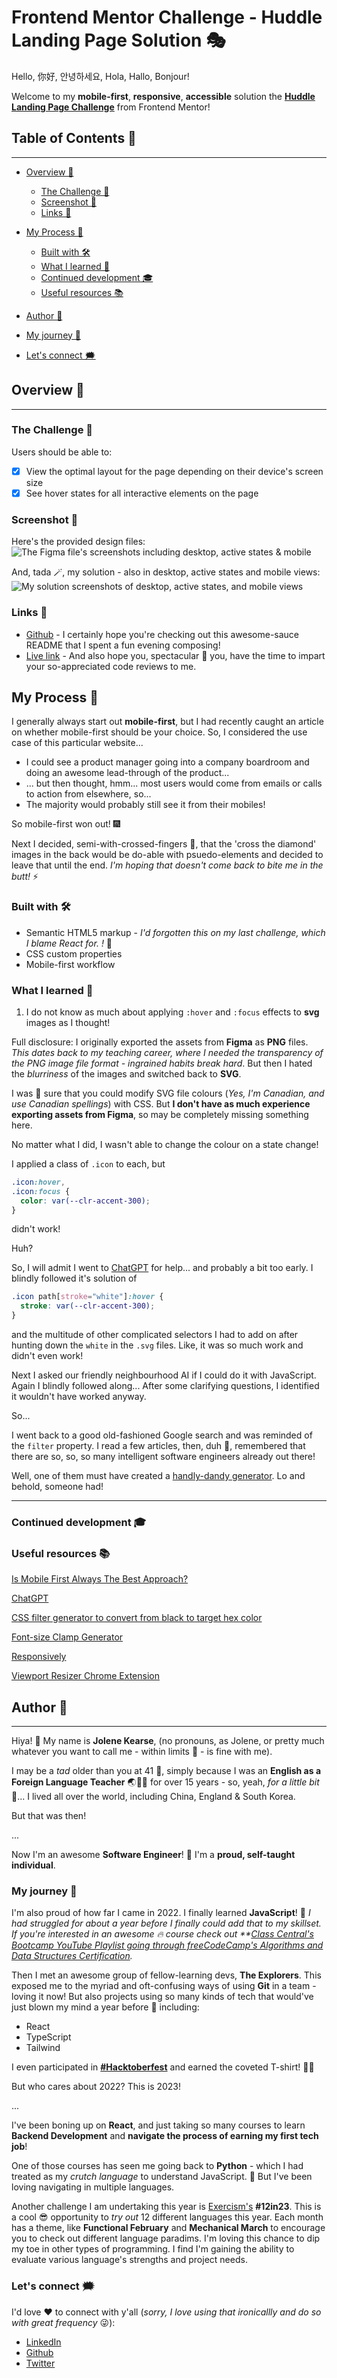 # Frontend Mentor Challenge - Huddle Landing Page Solution 🎭

Hello, 你好, 안녕하세요, Hola, Hallo, Bonjour!  

Welcome to my **mobile-first**, **responsive**, **accessible** solution the **[Huddle Landing Page Challenge](https://www.frontendmentor.io/challenges/huddle-landing-page-with-a-single-introductory-section-B_2Wvxgi0/hub)** from Frontend Mentor!

## Table of Contents 🧵
<hr>

- [Overview 🔎](https://github.com/JoleneKearse/fem-huddle-landing-page#overview-)
  - [The Challenge 🏁](https://github.com/JoleneKearse/fem-huddle-landing-page#the-challenge-)
  - [Screenshot 📸](https://github.com/JoleneKearse/fem-huddle-landing-page#screenshot-)
  - [Links 🔗](https://github.com/JoleneKearse/fem-huddle-landing-page#links-)

- [My Process 🤔](https://github.com/JoleneKearse/fem-huddle-landing-page#my-process-)
  - [Built with 🛠](https://github.com/JoleneKearse/fem-huddle-landing-page#built-with-)
  - [What I learned 📜](https://github.com/JoleneKearse/fem-huddle-landing-page#what-i-learned-)
  - [Continued development 🎓](https://github.com/JoleneKearse/fem-huddle-landing-page#continued-development-)
  - [Useful resources 📚](https://github.com/JoleneKearse/fem-huddle-landing-page#useful-resources-)
- [Author 🤪](https://github.com/JoleneKearse/fem-huddle-landing-page#author-)
 - [My journey 📆](https://github.com/JoleneKearse/fem-huddle-landing-page#my-journey-)
 - [Let's connect 🗯](https://github.com/JoleneKearse/fem-huddle-landing-page#lets-connect-)

## Overview 🔎
<hr>

### The Challenge 🏁

Users should be able to:
- [x] View the optimal layout for the page depending on their device's screen size
- [x] See hover states for all interactive elements on the page

### Screenshot 📸

Here's the provided design files:
![The Figma file's screenshots including desktop, active states & mobile](screenshots/figma-designs.png)

And, tada 🪄, my solution - also in desktop, active states and mobile views:
![My solution screenshots of desktop, active states, and mobile views]()

### Links 🔗

- [Github](https://github.com/JoleneKearse/fem-huddle-landing-page#overview-) - I certainly hope you're checking out this awesome-sauce README that I spent a fun evening composing!
- [Live link]() - And also hope you, spectacular 🌟 you, have the time to impart your so-appreciated code reviews to me.  

## My Process 🤔

I generally always start out **mobile-first**, but I had recently caught an article on whether mobile-first should be your choice.  So, I considered the use case of this particular website...
- I could see a product manager going into a company boardroom and doing an awesome lead-through of the product...
- ... but then thought, hmm... most users would come from emails or calls to action from elsewhere, so...
- The majority would probably still see it from their mobiles! 

So mobile-first won out! 🎆

Next I decided, semi-with-crossed-fingers 🤞, that the 'cross the diamond' images in the back would be do-able with psuedo-elements and decided to leave that until the end.  _I'm hoping that doesn't come back to bite me in the butt!_ ⚡

### Built with 🛠
- Semantic HTML5 markup - _I'd forgotten this on my last challenge, which I blame React for. !_ 🤣
- CSS custom properties
- Mobile-first workflow

### What I learned 📜

1) I do not know as much about applying `:hover` and `:focus` effects to **svg** images as I thought!

Full disclosure: I originally exported the assets from **Figma** as **PNG** files.  _This dates back to my teaching career, where I needed the transparency of the PNG image file format - ingrained habits break hard_. But then I hated the _blurriness_ of the images and switched back to **SVG**.

I was 💯 sure that you could modify SVG file colours (_Yes, I'm Canadian, and use Canadian spellings_) with CSS.  But **I don't have as much experience exporting assets from Figma**, so may be completely missing something here.  

No matter what I did, I wasn't able to change the colour on a state change!

I applied a class of `.icon` to each, but 
```CSS
.icon:hover,
.icon:focus {
  color: var(--clr-accent-300);
}
```
didn't work!

Huh?

So, I will admit I went to [ChatGPT](https://chat.openai.com/chat) for help... and probably a bit too early.  I blindly followed it's solution of
```CSS
.icon path[stroke="white"]:hover {
  stroke: var(--clr-accent-300);
}
```
and the multitude of other complicated selectors I had to add on after hunting down the `white` in the `.svg` files.  Like, it was so much work and didn't even work!

Next I asked our friendly neighbourhood AI if I could do it with JavaScript.  Again I blindly followed along...  After some clarifying questions, I identified it wouldn't have worked anyway.

So...

I went back to a good old-fashioned Google search and was reminded of the `filter` property.  I read a few articles, then, duh 🤦, remembered that there are so, so, so many intelligent software engineers already out there!

Well, one of them must have created a [handly-dandy generator](https://codepen.io/sosuke/pen/Pjoqqp).  Lo and behold, someone had!  

---

### Continued development 🎓

### Useful resources 📚

[Is Mobile First Always The Best Approach?](https://cleancommit.io/blog/is-mobile-first-always-the-best-approach/)

[ChatGPT](https://chat.openai.com/chat)

[CSS filter generator to convert from black to target hex color](https://codepen.io/sosuke/pen/Pjoqqp)

[Font-size Clamp Generator](https://clamp.font-size.app/)

[Responsively](https://responsively.app/download)

[Viewport Resizer Chrome Extension](https://chrome.google.com/webstore/detail/viewport-resizer-%E2%80%93-respon/kapnjjcfcncngkadhpmijlkblpibdcgm/related?hl=en)


## Author 🤪
<hr>

Hiya! 👋 My name is **Jolene Kearse**, (no pronouns, as Jolene, or pretty much whatever you want to call me - within limits 🤣 - is fine with me).  

I may be a _tad_ older than you at 41 👊, simply because I was an **English as a Foreign Language Teacher** ️🌏🧑‍🏫 for over 15 years - so, yeah, _for a little bit_ 🤌...  I lived all over the world, including China, England & South Korea.

But that was then! 

...

Now I'm an awesome **Software Engineer**! :dancer:  I'm a **proud, self-taught individual**. 

### My journey 📆

I'm also proud of how far I came in 2022.  I finally learned **JavaScript**! 🍻 _I had struggled for about a year before I finally could add that to my skillset.  If you're interested in an awesome 🔥 course check out **[Class Central's Bootcamp YouTube Playlist going through freeCodeCamp's Algorithms and Data Structures Certification](https://www.youtube.com/playlist?list=PLU3RKvMpgrSEoqVIV14K_zuinrIBcnCgT)._

Then I met an awesome group of fellow-learning devs, **The Explorers**.  This exposed me to the myriad and oft-confusing ways of using **Git** in a team - loving it now!  But also projects using so many kinds of tech that would've just blown my mind a year before 🤯 including:
- React
- TypeScript
- Tailwind

I even participated in **[#Hacktoberfest](https://hacktoberfest.com/)** and earned the coveted T-shirt! 🎉👕

But who cares about 2022? This is 2023!

...

I've been boning up on **React**, and just taking so many courses to learn **Backend Development** and **navigate the process of earning my first tech job**!

One of those courses has seen me going back to **Python** - which I had treated as my _crutch language_ to understand JavaScript.  🤣  But I've been loving navigating in multiple languages.

Another challenge I am undertaking this year is [Exercism's](https://exercism.org/) **#12in23**.  This is a cool 😎 opportunity to _try out_ 12 different languages this year.  Each month has a theme, like **Functional February** and **Mechanical March** to encourage you to check out different language paradims.  I'm loving this chance to dip my toe in other types of programming.  I find I'm gaining the ability to evaluate various language's strengths and project needs.

### Let's connect 🗯

I'd love ❤️ to connect with y'all (_sorry, I love using that ironicallly and do so with great frequency_ 😜):
- [LinkedIn](https://www.linkedin.com/in/jolene-kearse-2562ba218/)
- [Github](https://github.com/JoleneKearse)
- [Twitter](https://twitter.com/FromJolene)


